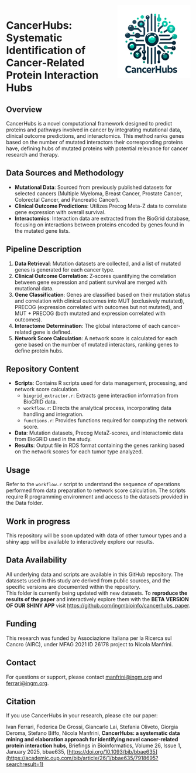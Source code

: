 <img src="cancerhubs_logo.png" align="right" alt="" width="200" />



# CancerHubs: Systematic Identification of Cancer-Related Protein Interaction Hubs

## Overview
CancerHubs is a novel computational framework designed to predict proteins and pathways involved in cancer by integrating mutational data, clinical outcome predictions, and interactomics. This method ranks genes based on the number of mutated interactors their corresponding proteins have, defining hubs of mutated proteins with potential relevance for cancer research and therapy.

## Data Sources and Methodology
- **Mutational Data**: Sourced from previously published datasets for selected cancers (Multiple Myeloma, Breast Cancer, Prostate Cancer, Colorectal Cancer, and Pancreatic Cancer).
- **Clinical Outcome Predictions**: Utilizes Precog Meta-Z data to correlate gene expression with overall survival.
- **Interactomics**: Interaction data are extracted from the BioGrid database, focusing on interactions between proteins encoded by genes found in the mutated gene lists.

## Pipeline Description
1. **Data Retrieval**: Mutation datasets are collected, and a list of mutated genes is generated for each cancer type.
2. **Clinical Outcome Correlation**: Z-scores quantifying the correlation between gene expression and patient survival are merged with mutational data.
3. **Gene Classification**: Genes are classified based on their mutation status and correlation with clinical outcomes into MUT (exclusively mutated), PRECOG (expression correlated with outcomes but not mutated), and MUT + PRECOG (both mutated and expression correlated with outcomes).
4. **Interactome Determination**: The global interactome of each cancer-related gene is defined.
5. **Network Score Calculation**: A network score is calculated for each gene based on the number of mutated interactors, ranking genes to define protein hubs.

## Repository Content
- **Scripts**: Contains R scripts used for data management, processing, and network score calculation.
  - `biogrid_extractor.r`: Extracts gene interaction information from BioGRID data.
  - `workflow.r`: Directs the analytical process, incorporating data handling and integration.
  - `functions.r`: Provides functions required for computing the network score.
- **Data**: Mutation datasets, Precog MetaZ-scores, and interactomic data from BioGRID used in the study.
- **Results**: Output file in RDS format containing the genes ranking based on the network scores for each tumor type analyzed.

## Usage
Refer to the `workflow.r` script to understand the sequence of operations performed from data preparation to network score calculation. The scripts require R programming environment and access to the datasets provided in the Data folder.

## Work in progress
This repository will be soon updated with data of other tumour types and a shiny app will be available to interactively explore our results.

## Data Availability
All underlying data and scripts are available in this GitHub repository. The datasets used in this study are derived from public sources, and the specific versions are documented within the repository.  
This folder is currently being updated with new datasets. To **reproduce the results of the paper** and interactively explore them with the **BETA VERSION OF OUR SHINY APP** visit https://github.com/ingmbioinfo/cancerhubs_paper.

## Funding
This research was funded by Associazione Italiana per la Ricerca sul Cancro (AIRC), under MFAG 2021 ID 26178 project to Nicola Manfrini.

## Contact
For questions or support, please contact manfrini@ingm.org and ferrari@ingm.org. 

## Citation
If you use CancerHubs in your research, please cite our paper:

Ivan Ferrari, Federica De Grossi, Giancarlo Lai, Stefania Oliveto, Giorgia Deroma, Stefano Biffo, Nicola Manfrini, **CancerHubs: a systematic data mining and elaboration approach for identifying novel cancer-related protein interaction hubs**, Briefings in Bioinformatics, Volume 26, Issue 1, January 2025, bbae635, [https://doi.org/10.1093/bib/bbae635](https://academic.oup.com/bib/article/26/1/bbae635/7918695?searchresult=1)
